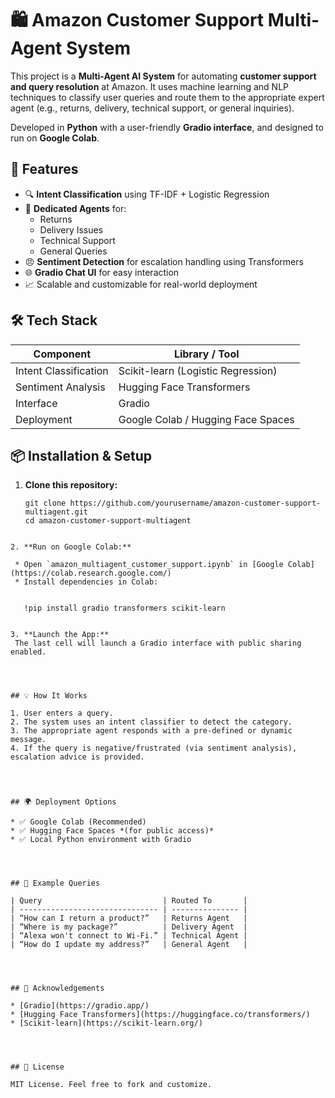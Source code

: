 # 🛍️ Amazon Customer Support Multi-Agent System

This project is a **Multi-Agent AI System** for automating **customer support and query resolution** at Amazon. It uses machine learning and NLP techniques to classify user queries and route them to the appropriate expert agent (e.g., returns, delivery, technical support, or general inquiries).

Developed in **Python** with a user-friendly **Gradio interface**, and designed to run on **Google Colab**.




## 🚀 Features

- 🔍 **Intent Classification** using TF-IDF + Logistic Regression
- 🧠 **Dedicated Agents** for:
  - Returns
  - Delivery Issues
  - Technical Support
  - General Queries
- 😠 **Sentiment Detection** for escalation handling using Transformers
- 🌐 **Gradio Chat UI** for easy interaction
- 📈 Scalable and customizable for real-world deployment




## 🛠️ Tech Stack

| Component             | Library / Tool           |
|----------------------|--------------------------|
| Intent Classification| Scikit-learn (Logistic Regression) |
| Sentiment Analysis   | Hugging Face Transformers |
| Interface            | Gradio                   |
| Deployment           | Google Colab / Hugging Face Spaces |




## 📦 Installation & Setup

1. **Clone this repository:**

   ```
   git clone https://github.com/yourusername/amazon-customer-support-multiagent.git
   cd amazon-customer-support-multiagent
  ```

2. **Run on Google Colab:**

   * Open `amazon_multiagent_customer_support.ipynb` in [Google Colab](https://colab.research.google.com/)
   * Install dependencies in Colab:

     
     !pip install gradio transformers scikit-learn
     

3. **Launch the App:**
   The last cell will launch a Gradio interface with public sharing enabled.




## 💡 How It Works

1. User enters a query.
2. The system uses an intent classifier to detect the category.
3. The appropriate agent responds with a pre-defined or dynamic message.
4. If the query is negative/frustrated (via sentiment analysis), escalation advice is provided.




## 🌍 Deployment Options

* ✅ Google Colab (Recommended)
* ✅ Hugging Face Spaces *(for public access)*
* ✅ Local Python environment with Gradio




## 🧪 Example Queries

| Query                           | Routed To       |
| ------------------------------- | --------------- |
| “How can I return a product?”   | Returns Agent   |
| “Where is my package?”          | Delivery Agent  |
| “Alexa won't connect to Wi-Fi.” | Technical Agent |
| “How do I update my address?”   | General Agent   |




## 🙌 Acknowledgements

* [Gradio](https://gradio.app/)
* [Hugging Face Transformers](https://huggingface.co/transformers/)
* [Scikit-learn](https://scikit-learn.org/)




## 📜 License

MIT License. Feel free to fork and customize.
